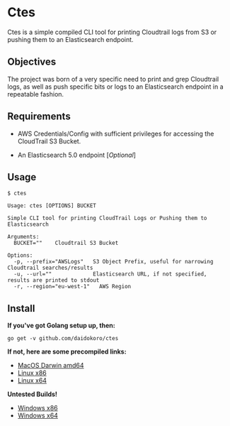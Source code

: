 # Ctes

Ctes is a simple compiled CLI tool for printing Cloudtrail logs from S3 or pushing them to an Elasticsearch endpoint.


## Objectives

The project was born of a very specific need to print and grep Cloudtrail logs, as well as push specific bits or logs to an Elasticsearch endpoint in a repeatable fashion.


## Requirements

- AWS Credentials/Config with sufficient privileges for accessing the CloudTrail S3 Bucket.

- An Elasticsearch 5.0 endpoint [_Optional_]


## Usage

```
$ ctes

Usage: ctes [OPTIONS] BUCKET

Simple CLI tool for printing CloudTrail Logs or Pushing them to Elasticsearch

Arguments:
  BUCKET=""    Cloudtrail S3 Bucket

Options:
  -p, --prefix="AWSLogs"   S3 Object Prefix, useful for narrowing Cloudtrail searches/results
  -u, --url=""             Elasticsearch URL, if not specified, results are printed to stdout
  -r, --region="eu-west-1"   AWS Region
```


## Install

__If you've got Golang setup up, then:__

    go get -v github.com/daidokoro/ctes


__If not, here are some precompiled links:__

- [MacOS Darwin amd64]()
- [Linux x86]()
- [Linux x64]()

__Untested Builds!__

- [Windows x86]()
- [Windows x64]()
